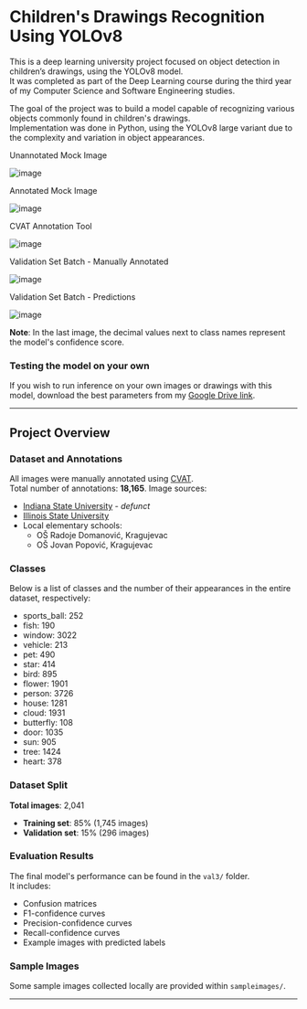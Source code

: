 # Children's Drawings Recognition Using YOLOv8

This is a deep learning university project focused on object detection in children’s drawings, using the YOLOv8 model.  
It was completed as part of the Deep Learning course during the third year of my Computer Science and Software Engineering studies.

The goal of the project was to build a model capable of recognizing various objects commonly found in children's drawings.  
Implementation was done in Python, using the YOLOv8 large variant due to the complexity and variation in object appearances.

Unannotated Mock Image

![image](https://i.imgur.com/9mHSYXk.jpeg)

Annotated Mock Image

![image](https://i.imgur.com/8UECwUf.jpeg)

CVAT Annotation Tool

![image](https://i.imgur.com/HRcxFf4.jpeg)

Validation Set Batch - Manually Annotated

![image](https://i.imgur.com/sgRW1ib.jpeg)

Validation Set Batch - Predictions

![image](https://i.imgur.com/QRUHuKU.jpeg)

**Note**: In the last image, the decimal values next to class names represent the model's confidence score.

### Testing the model on your own
If you wish to run inference on your own images or drawings with this model, download the best parameters from my [Google Drive link](https://drive.google.com/file/d/1NiUkRWOgjV4qxKYdS0yJPau25mCbi-ZL/view?usp=drive_link).

---

## Project Overview

### Dataset and Annotations
All images were manually annotated using [CVAT](https://www.cvat.ai/).  
Total number of annotations: **18,165**.
Image sources:
 - [Indiana State University](https://childart.indstate.edu/choosefirstcriteria.php) - *defunct*
 - [Illinois State University](https://digital.library.illinoisstate.edu/digital/collection/icca/search/)
 - Local elementary schools:
   - OŠ Radoje Domanović, Kragujevac
   - OŠ Jovan Popović, Kragujevac
  
### Classes
Below is a list of classes and the number of their appearances in the entire dataset, respectively:
 - sports_ball: 252
 - fish: 190
 - window: 3022
 - vehicle: 213
 - pet: 490
 - star: 414
 - bird: 895
 - flower: 1901
 - person: 3726
 - house: 1281
 - cloud: 1931
 - butterfly: 108
 - door: 1035
 - sun: 905
 - tree: 1424
 - heart: 378

### Dataset Split
**Total images**: 2,041
 - **Training set**: 85% (1,745 images)
 - **Validation set**: 15% (296 images)

### Evaluation Results
The final model's performance can be found in the `val3/` folder.  
It includes:
 - Confusion matrices
 - F1-confidence curves
 - Precision-confidence curves
 - Recall-confidence curves
 - Example images with predicted labels

### Sample Images
Some sample images collected locally are provided within `sampleimages/`.

---
